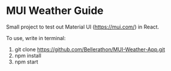 # MUI Weather Guide

Small project to test out Material UI (https://mui.com/) in React.

To use, write in terminal:
1. git clone https://github.com/Bellerathon/MUI-Weather-App.git
2. npm install
3. npm start

